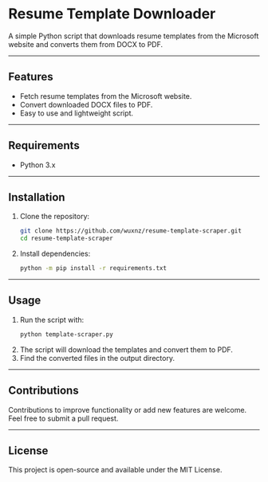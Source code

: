 # Resume Template Downloader

A simple Python script that downloads resume templates from the Microsoft website and converts them from DOCX to PDF.

---

## Features
- Fetch resume templates from the Microsoft website.
- Convert downloaded DOCX files to PDF.
- Easy to use and lightweight script.

---

## Requirements
- Python 3.x

---

## Installation
1. Clone the repository:
   ```sh
   git clone https://github.com/wuxnz/resume-template-scraper.git
   cd resume-template-scraper
   ```
2. Install dependencies:
   ```sh
   python -m pip install -r requirements.txt
   ```

---

## Usage
1. Run the script with:
   ```sh
   python template-scraper.py
   ```
2. The script will download the templates and convert them to PDF.
3. Find the converted files in the output directory.

---

## Contributions
Contributions to improve functionality or add new features are welcome. Feel free to submit a pull request.

---

## License
This project is open-source and available under the MIT License.

